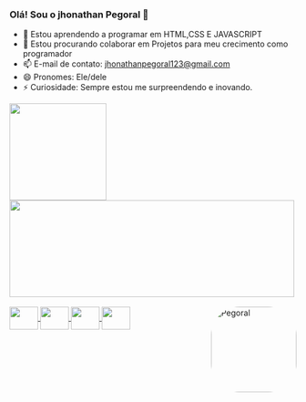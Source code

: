 ### Olá! Sou o jhonathan Pegoral 👋

- 🌱 Estou aprendendo a programar em HTML,CSS E JAVASCRIPT
- 👯 Estou procurando colaborar em Projetos para meu crecimento como programador 
- 📫 E-mail de contato: jhonathanpegoral123@gmail.com
- 😄 Pronomes: Ele/dele
- ⚡ Curiosidade: Sempre estou me surpreendendo e inovando.


<div align="text-center">
  <a href="https://github.com/Pegoral123">
  <img height="170em"  src="https://github-readme-stats.vercel.app/api?username=Pegoral123&show_icons=true&theme=cobalt&include_all_commits=true&count_private=true"/>
  <img height="170em" width="500" src="https://github-readme-stats.vercel.app/api/top-langs/?username=Pegoral123&layout=compact&langs_count=7&theme=cobalt"/>
</div>
 
  
  
  <div style="display: inline_block"><br>
    <img align="center" height="40" width="50" src="https://cdn.jsdelivr.net/gh/devicons/devicon/icons/html5/html5-original-wordmark.svg" />
    <img align="center" height="40" width="50" src="https://cdn.jsdelivr.net/gh/devicons/devicon/icons/css3/css3-original-wordmark.svg" />
    <img align="center" height="40" width="50" src="https://cdn.jsdelivr.net/gh/devicons/devicon/icons/javascript/javascript-original.svg" />
    <img align="center" height="40" width="50"  src="https://cdn.jsdelivr.net/gh/devicons/devicon/icons/git/git-plain.svg" />
     <img align="right" alt="Pegoral" height="150" style="border-radius:50px;" src="https://cdn.discordapp.com/attachments/930102919838175272/937377083267612732/download20220100130017.png">
  </div>
  
  ##
  
  


 
